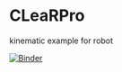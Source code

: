 # CLeaRPro
kinematic example for robot

[![Binder](https://mybinder.org/badge_logo.svg)](https://mybinder.org/v2/gh/chrisgoll/CLeaRPro/main)

